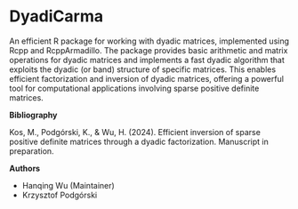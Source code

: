 # DyadiCarma

An efficient R package for working with dyadic matrices, implemented using Rcpp and RcppArmadillo. The package provides basic arithmetic and matrix operations for dyadic matrices and implements a fast dyadic algorithm that exploits the dyadic (or band) structure of specific matrices. This enables efficient factorization and inversion of dyadic matrices, offering a powerful tool for computational applications involving sparse positive definite matrices.

**Bibliography**

Kos, M., Podgórski, K., & Wu, H. (2024). Efficient inversion of sparse positive definite matrices through a dyadic factorization. Manuscript in preparation.

**Authors**

- Hanqing Wu (Maintainer)
- Krzysztof Podgórski
